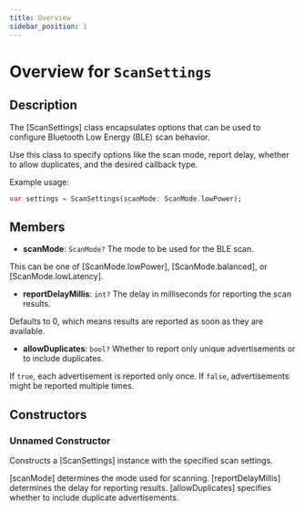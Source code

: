 ```yaml
---
title: Overview
sidebar_position: 1
---
```


# Overview for `ScanSettings`

## Description

The [ScanSettings] class encapsulates options that can be used to configure Bluetooth Low Energy (BLE) scan
 behavior.

 Use this class to specify options like the scan mode, report delay, whether to allow duplicates, and the desired
 callback type.

 Example usage:
 ```dart
 var settings = ScanSettings(scanMode: ScanMode.lowPower);
 ```

## Members

- **scanMode**: `ScanMode?`
  The mode to be used for the BLE scan.

 This can be one of [ScanMode.lowPower], [ScanMode.balanced], or [ScanMode.lowLatency].

- **reportDelayMillis**: `int?`
  The delay in milliseconds for reporting the scan results.

 Defaults to 0, which means results are reported as soon as they are available.

- **allowDuplicates**: `bool?`
  Whether to report only unique advertisements or to include duplicates.

 If `true`, each advertisement is reported only once. If `false`, advertisements
 might be reported multiple times.

## Constructors

### Unnamed Constructor
Constructs a [ScanSettings] instance with the specified scan settings.

 [scanMode] determines the mode used for scanning.
 [reportDelayMillis] determines the delay for reporting results.
 [allowDuplicates] specifies whether to include duplicate advertisements.

